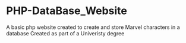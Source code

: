 # PHP-DataBase_Website
A basic php website created to create and store Marvel characters in a database
Created as part of a Univeristy degree
